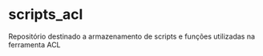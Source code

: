 # scripts_acl
Repositório destinado a armazenamento de scripts e funções utilizadas na ferramenta ACL
